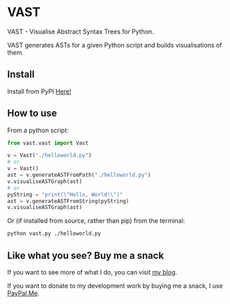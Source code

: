 # VAST

VAST - Visualise Abstract Syntax Trees for Python.

VAST generates ASTs for a given Python script and builds visualisations of them.

## Install

Install from PyPI [Here!](https://pypi.org/project/VisAST/)

## How to use

From a python script:

```python
from vast.vast import Vast

v = Vast("./helloworld.py")
# or
v = Vast()
ast = v.generateASTFromPath("./helloworld.py")
v.visualiseASTGraph(ast)
# or
pyString = "print(\"Hello, World!\")"
ast = v.generateASTFromString(pyString)
v.visualiseASTGraph(ast)
```

Or (if installed from source, rather than pip) from the terminal:

```bash
python vast.py ./helloworld.py
```

## Like what you see?  Buy me a snack

If you want to see more of what I do, you can visit [my blog](https://jamesphillipsuk.com "Go there now").

If you want to donate to my development work by buying me a snack, I use [PayPal.Me](https://paypal.me/JamesPhillipsUK "My PayPal.Me").

